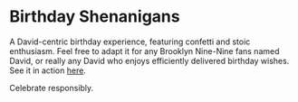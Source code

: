 # Birthday Shenanigans

A David-centric birthday experience, featuring confetti and stoic enthusiasm. Feel free to adapt it for any Brooklyn Nine-Nine fans named David, or really any David who enjoys efficiently delivered birthday wishes. See it in action [here](https://holt.thisisan.app).

Celebrate responsibly.
